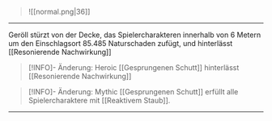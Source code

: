 > ![[normal.png|36]]

***
Geröll stürzt von der Decke, das Spielercharakteren innerhalb von 6 Metern um den Einschlagsort 85.485 Naturschaden zufügt, und hinterlässt [[Resonierende Nachwirkung]]

> [!INFO]- Änderung: Heroic
> [[Gesprungenen Schutt]] hinterlässt [[Resonierende Nachwirkung]]

> [!INFO]- Änderung: Mythic
> [[Gesprungenen Schutt]] erfüllt alle Spielercharaktere mit [[Reaktivem Staub]].

***
